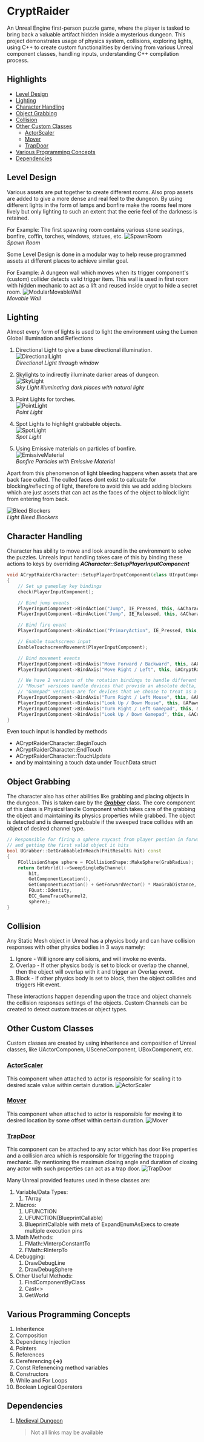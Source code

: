 # CryptRaider

An Unreal Engine first-person puzzle game, where the player is tasked to bring back a valuable artifact hidden inside a mysterious dungeon. This project demonstrates usage of physics system, collisions, exploring lights, using C++ to create custom functionalities by deriving from various Unreal component classes, handling inputs, understanding C++ compilation process.

## Highlights
+ [Level Design](#level-design)
+ [Lighting](#lighting)
+ [Character Handling](#character-handling)
+ [Object Grabbing](#object-grabbing)
+ [Collision](#collision)
+ [Other Custom Classes](#other-custom-classes)
	+ [ActorScaler](#actorscaler)
	+ [Mover](#mover)
	+ [TrapDoor](#trapdoor)
+ [Various Programming Concepts](#various-programming-concepts)
+ [Dependencies](#dependencies)

## **Level Design**

Various assets are put together to create different rooms. Also prop assets are added to give a more dense and real feel to the dungeon. By using different lights in the form of lamps and bonfire make the rooms feel more lively but only lighting to such an extent that the eerie feel of the darkness is retained.

For Example: The first spawning room contains various stone seatings, bonfire, coffin, torches, windows, statues, etc.
![SpawnRoom](https://user-images.githubusercontent.com/43366313/203402303-e483a78a-f099-4a35-804d-5f938b9268f4.png)<br>*Spawn Room*

Some Level Design is done in a modular way to help reuse programmed assets at different places to achieve similar goal.

For Example: A dungeon wall which moves when its trigger component's (custom) collider detects valid trigger item.
This wall is used in first room with hidden mechanic to act as a lift and reused inside crypt to hide a secret room.
![ModularMovableWall](https://user-images.githubusercontent.com/43366313/203402436-8985e46f-c94c-40fb-a983-ccd641332bf4.png)<br>*Movable Wall*

## **Lighting**

Almost every form of lights is used to light the environment using the Lumen Global Illumination and Reflections
1. Directional Light to give a base directional illumination.<br>![DirectionalLight](https://user-images.githubusercontent.com/43366313/203402508-abb2099c-118d-43f2-84c0-00b447015ce3.png)<br>*Directional Light through window*

2. Skylights to indirectly illuminate darker areas of dungeon.<br>![SkyLight](https://user-images.githubusercontent.com/43366313/203402768-4df58800-1489-48d7-8e9d-4453d7c35a4d.png)<br>*Sky Light illuminating dark places with natural light*

3. Point Lights for torches.<br>![PointLight](https://user-images.githubusercontent.com/43366313/203402907-8c947f10-ffe1-4f02-8777-edafa7fad866.png)<br>*Point Light*

4. Spot Lights to highlight grabbable objects.<br>![SpotLight](https://user-images.githubusercontent.com/43366313/203403323-14a18ea8-f58e-4184-80b8-c8d0c89d75d8.png)<br>*Spot Light*

5. Using Emissive materials on particles of bonfire.<br>![EmissiveMaterial](https://user-images.githubusercontent.com/43366313/203402982-152aea05-32f1-4e60-9dc1-f9acccebc74b.png)<br>*Bonfire Particles with Emissive Material*


Apart from this phenomenon of light bleeding happens when assets that are back face culled. The culled faces dont exist to calcuate for blocking/reflecting of light, therefore to avoid this we add adding blockers which are just assets that can act as the faces of the object to block light from entering from back.

![Bleed Blockers](https://user-images.githubusercontent.com/43366313/203404377-138367fc-8370-485d-bcb0-4e48f87af842.png)<br>*Light Bleed Blockers*


## **Character Handling**

Character has ability to move and look around in the environment to solve the puzzles. Unreals Input handling takes 
care of this by binding these actions to keys by overriding ***ACharacter::SetupPlayerInputComponent***
```cpp
void ACryptRaiderCharacter::SetupPlayerInputComponent(class UInputComponent* PlayerInputComponent)
{
	// Set up gameplay key bindings
	check(PlayerInputComponent);

	// Bind jump events
	PlayerInputComponent->BindAction("Jump", IE_Pressed, this, &ACharacter::Jump);
	PlayerInputComponent->BindAction("Jump", IE_Released, this, &ACharacter::StopJumping);

	// Bind fire event
	PlayerInputComponent->BindAction("PrimaryAction", IE_Pressed, this, &ACryptRaiderCharacter::OnPrimaryAction);

	// Enable touchscreen input
	EnableTouchscreenMovement(PlayerInputComponent);

	// Bind movement events
	PlayerInputComponent->BindAxis("Move Forward / Backward", this, &ACryptRaiderCharacter::MoveForward);
	PlayerInputComponent->BindAxis("Move Right / Left", this, &ACryptRaiderCharacter::MoveRight);

	// We have 2 versions of the rotation bindings to handle different kinds of devices differently
	// "Mouse" versions handle devices that provide an absolute delta, such as a mouse.
	// "Gamepad" versions are for devices that we choose to treat as a rate of change, such as an analog joystick
	PlayerInputComponent->BindAxis("Turn Right / Left Mouse", this, &APawn::AddControllerYawInput);
	PlayerInputComponent->BindAxis("Look Up / Down Mouse", this, &APawn::AddControllerPitchInput);
	PlayerInputComponent->BindAxis("Turn Right / Left Gamepad", this, &ACryptRaiderCharacter::TurnAtRate);
	PlayerInputComponent->BindAxis("Look Up / Down Gamepad", this, &ACryptRaiderCharacter::LookUpAtRate);
}
```

Even touch input is handled by methods
* ACryptRaiderCharacter::BeginTouch
* ACryptRaiderCharacter::EndTouch
* ACryptRaiderCharacter::TouchUpdate
* and by maintaining a touch data under TouchData struct

## **Object Grabbing**

The character also has other abilities like grabbing and placing objects in the dungeon. This is taken care by the ***[Grabber](Source/CryptRaider/Grabber.cpp)*** class.
The core component of this class is PhysicsHandle Component which takes care of the grabbing the object and maintaining its physics properties while grabbed. The object is detected and is deemed grabbable if the sweeped trace collides with an object of desired channel type.

```cpp
// Responsible for firing a sphere raycast from player postion in forward direction 
// and getting the first valid object it hits
bool UGrabber::GetGrabbableInReach(FHitResult& hit) const
{
	FCollisionShape sphere = FCollisionShape::MakeSphere(GrabRadius);
	return GetWorld()->SweepSingleByChannel(
		hit,
		GetComponentLocation(),
		GetComponentLocation() + GetForwardVector() * MaxGrabDistance,
		FQuat::Identity,
		ECC_GameTraceChannel2,
		sphere);
}
```

## **Collision**

Any Static Mesh object in Unreal has a physics body and can have collision responses with other physics bodies in 3 ways namely:
1. Ignore - Will ignore any collisions, and will invoke no events.
2. Overlap - If other physics body is set to block or overlap the channel, then the object will overlap with it and trigger an Overlap event.
3. Block - If other physics body is set to block, then the object collides and triggers Hit event.

These interactions happen depending upon the trace and object channels the collision responses settings of the objects.
Custom Channels can be created to detect custom traces or object types.

## **Other Custom Classes**

Custom classes are created by using inheritence and composition of Unreal classes, like UActorComponen, USceneComponent, UBoxComponent, etc.
### **[ActorScaler](Source/CryptRaider/ActorScaler.cpp)**
This component when attached to actor is responsible for scaling it to desired scale value within certain duration.
![ActorScaler](https://user-images.githubusercontent.com/43366313/203411811-25b31937-d6b4-48be-90a4-1c124bc89893.gif)

### **[Mover](Source/CryptRaider/Mover.cpp)**
This component when attached to actor is responsible for moving it to desired location by some offset within certain duration.
![Mover](https://user-images.githubusercontent.com/43366313/203411838-6c068a9f-b444-4b10-b46f-86b7b407876a.gif)

### **[TrapDoor](Source/CryptRaider/TrapDoor.cpp)**
This component can be attached to any actor which has door like properties and a collision area which is responsible for triggering the trapping mechanic. By mentioning the maximun closing angle and duration of closing any actor with such properties can act as a trap door.
![TrapDoor](https://user-images.githubusercontent.com/43366313/203411859-d258b25c-d4d3-40d3-a2a7-e2182f13df02.gif)

Many Unreal provided features used in these classes are:
1. Variable/Data Types:
   1. TArray
2. Macros:
   1. UFUNCTION
   2. UFUNCTION(BlueprintCallable)
   3. BlueprintCallable with meta of ExpandEnumAsExecs to create multiple execution pins
3. Math Methods:
   1. FMath::VInterpConstantTo
   2. FMath::RInterpTo
4. Debugging:
   1. DrawDebugLine
   2. DrawDebugSphere
5. Other Useful Methods:
   1. FindComponentByClass
   2. Cast<>
   3. GetWorld

## Various Programming Concepts
1. Inheritence
2. Composition
3. Dependency Injection
4. Pointers
5. References
6. Dereferencing **(->)**
7. Const Refenencing method variables
8. Constructors
9. While and For Loops
10. Boolean Logical Operators

## Dependencies
1. [Medieval Dungeon](https://www.unrealengine.com/marketplace/en-US/product/a5b6a73fea5340bda9b8ac33d877c9e2)

      > Not all links may be available
